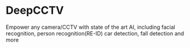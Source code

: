 # DeepCCTV
Empower any camera/CCTV with state of the art AI, including facial recognition, person recognition(RE-ID) car detection, fall detection and more
